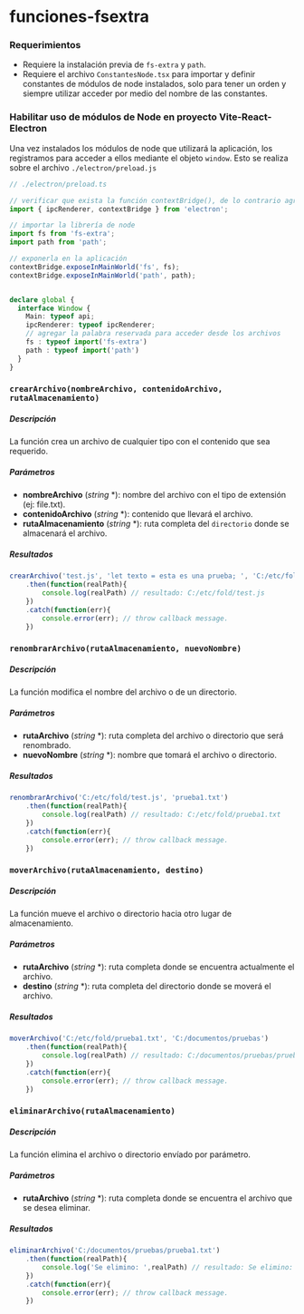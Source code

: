 # funciones-fsextra

### Requerimientos

- Requiere la instalación previa de `fs-extra` y `path`.
- Requiere el archivo `ConstantesNode.tsx` para importar y definir constantes de módulos de node instalados, solo para tener un orden y siempre utilizar acceder por medio del nombre de las constantes.

### Habilitar uso de módulos de Node en proyecto Vite-React-Electron

Una vez instalados los módulos de node que utilizará la aplicación, los registramos para acceder a ellos mediante el objeto `window`. Esto se realiza sobre el archivo `./electron/preload.js`

```typescript
// ./electron/preload.ts

// verificar que exista la función contextBridge(), de lo contrario agregar de la importación
import { ipcRenderer, contextBridge } from 'electron';

// importar la librería de node
import fs from 'fs-extra';
import path from 'path';

// exponerla en la aplicación
contextBridge.exposeInMainWorld('fs', fs);
contextBridge.exposeInMainWorld('path', path);


declare global {
  interface Window {
    Main: typeof api;
    ipcRenderer: typeof ipcRenderer;
    // agregar la palabra reservada para acceder desde los archivos
    fs : typeof import('fs-extra')
    path : typeof import('path')
  }
}
```

### `crearArchivo(nombreArchivo, contenidoArchivo, rutaAlmacenamiento)`

##### Descripción
La función crea un archivo de cualquier tipo con el contenido que sea requerido.

##### Parámetros
- **nombreArchivo** (*string* *): nombre del archivo con el tipo de extensión (ej: file.txt).
- **contenidoArchivo** (*string* *): contenido que llevará el archivo.
- **rutaAlmacenamiento** (*string* *): ruta completa del `directorio` donde se almacenará el archivo.

##### Resultados
```typescript
crearArchivo('test.js', 'let texto = esta es una prueba; ', 'C:/etc/fold')
    .then(function(realPath){
        console.log(realPath) // resultado: C:/etc/fold/test.js
    })
    .catch(function(err){
        console.error(err); // throw callback message.
    })
```
### `renombrarArchivo(rutaAlmacenamiento, nuevoNombre)`

##### Descripción
La función modifica el nombre del archivo o de un directorio.

##### Parámetros
- **rutaArchivo** (*string* *): ruta completa del archivo o directorio que será renombrado.
-  **nuevoNombre** (*string* *): nombre que tomará el archivo o directorio.

##### Resultados
```typescript
renombrarArchivo('C:/etc/fold/test.js', 'prueba1.txt')
    .then(function(realPath){
        console.log(realPath) // resultado: C:/etc/fold/prueba1.txt
    })
    .catch(function(err){
        console.error(err); // throw callback message.
    })
```
### `moverArchivo(rutaAlmacenamiento, destino)`
##### Descripción
La función mueve el archivo o directorio hacia otro lugar de almacenamiento.
##### Parámetros
- **rutaArchivo** (*string* *): ruta completa donde se encuentra actualmente el archivo.
- **destino** (*string* *): ruta completa del directorio donde se moverá el archivo.

##### Resultados
```typescript
moverArchivo('C:/etc/fold/prueba1.txt', 'C:/documentos/pruebas')
    .then(function(realPath){
        console.log(realPath) // resultado: C:/documentos/pruebas/prueba1.txt
    })
    .catch(function(err){
        console.error(err); // throw callback message.
    })
```

### `eliminarArchivo(rutaAlmacenamiento)`
##### Descripción
La función elimina el archivo o directorio envíado por parámetro.
##### Parámetros
- **rutaArchivo** (*string* *): ruta completa donde se encuentra el archivo que se desea eliminar.

##### Resultados
```typescript
eliminarArchivo('C:/documentos/pruebas/prueba1.txt')
    .then(function(realPath){
        console.log('Se elimino: ',realPath) // resultado: Se elimino: C:/documentos/pruebas/prueba1.txt
    })
    .catch(function(err){
        console.error(err); // throw callback message.
    })
```